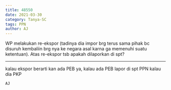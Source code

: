 ```yaml
---
title: 48550
date: 2021-03-30
category: Tanya-SC
tags: PPN
author: AJ
---
```


WP melakukan re-ekspor (tadinya dia impor brg terus sama pihak bc disuruh kembaliin brg nya ke negara asal karna ga memenuhi suatu ketentuan). Atas re-ekspor tsb apakah dilaporkan di spt?

---

kalau ekspor berarti kan ada PEB ya, kalau ada PEB lapor di spt PPN kalau dia PKP

`AJ`
